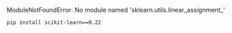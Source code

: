 ModuleNotFoundError: No module named 'sklearn.utils.linear_assignment_'

`pip install scikit-learn==0.22`
